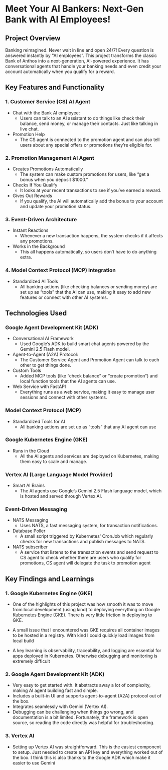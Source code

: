 # Meet Your AI Bankers: Next-Gen Bank with AI Employees!

## Project Overview

Banking reimagined. Never wait in line and open 24/7! Every question is answered instantly by "AI employees”. This project transforms the classic Bank of Anthos into a next-generation, AI-powered experience. It has conversational agents that handle your banking needs and even credit your account automatically when you qualify for a reward.

## Key Features and Functionality

### 1. Customer Service (CS) AI Agent
- Chat with the Bank AI employee:
  - Users can talk to an AI assistant to do things like check their balance, send money, or manage their contacts. Just like talking in live chat.
- Promotion Help
  - The CS agent is connected to the promotion agent and can also tell users about any special offers or promotions they’re eligible for.

### 2. Promotion Management AI Agent
- Creates Promotions Automatically
  - The system can make custom promotions for users, like “get a bonus when you deposit $1000.”
- Checks If You Qualify
  - It looks at your recent transactions to see if you’ve earned a reward.
- Gives Out Rewards
  - If you qualify, the AI will automatically add the bonus to your account and update your promotion status.

### 3. Event-Driven Architecture
- Instant Reactions
  - Whenever a new transaction happens, the system checks if it affects any promotions.
- Works in the Background
  - This all happens automatically, so users don’t have to do anything extra.

### 4. Model Context Protocol (MCP) Integration
- Standardized AI Tools
  - All banking actions (like checking balances or sending money) are set up as “tools” that the AI can use, making it easy to add new features or connect with other AI systems.

## Technologies Used

### Google Agent Development Kit (ADK)
- Conversational AI Framework
  - Used Google’s ADK to build smart chat agents powered by the Gemini 2.5 Flash model.
- Agent-to-Agent (A2A) Protocol: 
  - The Customer Service Agent and Promotion Agent can talk to each other to get things done.
- Custom Tools
  - Added MCP tools (like “check balance” or “create promotion”) and local function tools that the AI agents can use.
- Web Service with FastAPI
  - Everything runs as a web service, making it easy to manage user sessions and connect with other systems.

### Model Context Protocol (MCP)
- Standardized Tools for AI
  - All banking actions are set up as “tools” that any AI agent can use

### Google Kubernetes Engine (GKE)
- Runs in the Cloud
  - All the AI agents and services are deployed on Kubernetes, making them easy to scale and manage.

### Vertex AI (Large Language Model Provider)
- Smart AI Brains
  - The AI agents use Google’s Gemini 2.5 Flash language model, which is hosted and served through Vertex AI.

### Event-Driven Messaging
- NATS Messaging
  - Uses NATS, a fast messaging system, for transaction notifications.
- Database Poller
  - A small script triggered by Kubernetes' CronJob which regularly checks for new transactions and publish messages to NATS.
- NATS subscriber
  - A service that listens to the transaction events and send request to CS agent to check whether there are users who qualify for promotions, CS agent will delegate the task to promotion agent

## Key Findings and Learnings

### 1. Google Kubernetes Engine (GKE)

- One of the highlights of this project was how smooth it was to move from local development (using kind) to deploying everything on Google Kubernetes Engine (GKE). There is very little friction in deploying to GKE.
- A small issue that I encountered was GKE requires all container images to be hosted in a registry. With kind I could quickly load images from local build

- A key learning is observability, traceability, and logging are essential for apps deployed in Kubernetes. Otherwise debugging and monitoring is extremely difficult

### 2. Google Agent Development Kit (ADK)

- Very easy to get started with. It abstracts away a lot of complexity, making AI agent building fast and simple.
- Includes a built-in UI and supports agent-to-agent (A2A) protocol out of the box.
- Integrates seamlessly with Gemini (Vertex AI).
- Debugging can be challenging when things go wrong, and documentation is a bit limited.  Fortunately, the framework is open source, so reading the code directly was helpful for troubleshooting.


### 3. Vertex AI

- Setting up Vertex AI was straightforward. This is the easiest component to setup. Just needed to create an API key and everything worked out of the box. I think this is also thanks to the Google ADK which make it easier to use Gemini

